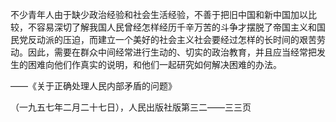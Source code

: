 

不少青年人由于缺少政治经验和社会生活经验，不善于把旧中国和新中国加以比较，不容易深切了解我国人民曾经怎样经历千辛万苦的斗争才摆脱了帝国主义和国民党反动派的压迫，而建立一个美好的社会主义社会要经过怎样的长时间的艰苦劳动。因此，需要在群众中间经常进行生动的、切实的政治教育，并且应当经常把发生的困难向他们作真实的说明，和他们一起研究如何解决困难的办法。

——《关于正确处理人民内部矛盾的问题》

（一九五七年二月二十七日），人民出版社版第三二——三三页